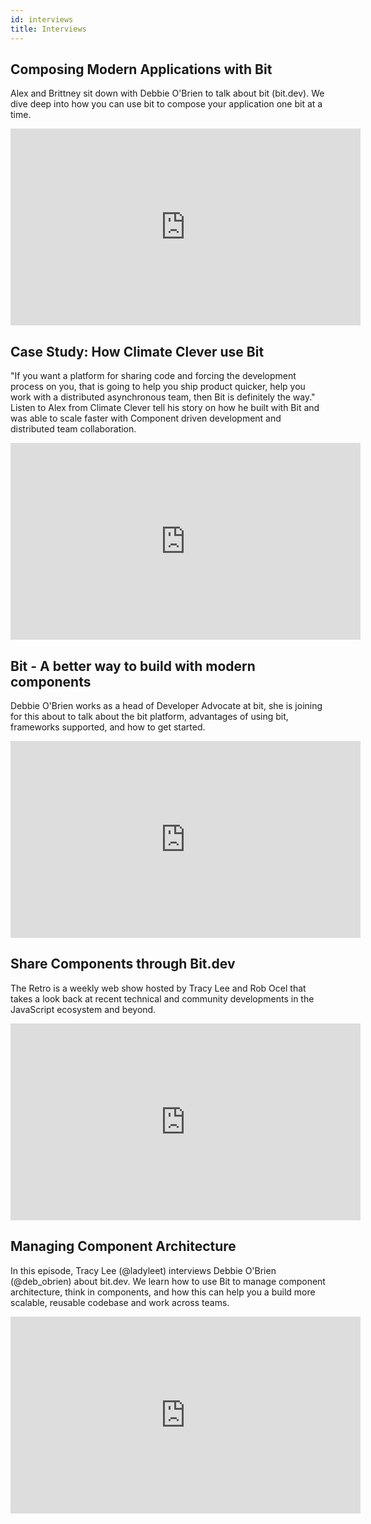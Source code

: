 ```yaml
---
id: interviews
title: Interviews
---
```


## Composing Modern Applications with Bit

Alex and Brittney sit down with Debbie O'Brien to talk about bit (bit.dev). We dive deep into how you can use bit to compose your application one bit at a time.

<iframe width="560" height="315" src="https://www.youtube.com/embed/n5UpjCWVQAU" title="Composing Modern Applications with Bit" frameborder="0" allow="accelerometer; autoplay; clipboard-write; encrypted-media; gyroscope; picture-in-picture" allowfullscreen></iframe>

## Case Study: How Climate Clever use Bit

"If you want a platform for sharing code and forcing the development process on you, that is going to help you ship product quicker, help you work with a distributed asynchronous team, then Bit is definitely the way." Listen to Alex from Climate Clever tell his story on how he built with Bit and was able to scale faster with Component driven development and distributed team collaboration.

<iframe width="560" height="315" src="https://www.youtube.com/embed/tSQY0Sjd8xU" title="Case Study - Climate Clever | Bit
" frameborder="0" allow="accelerometer; autoplay; clipboard-write; encrypted-media; gyroscope; picture-in-picture" allowfullscreen></iframe>

## Bit - A better way to build with modern components

Debbie O'Brien works as a head of Developer Advocate at bit, she is joining for this about to talk about the bit platform, advantages of using bit, frameworks supported, and how to get started.

<iframe width="560" height="315" src="https://www.youtube.com/embed/ItgsipIm9s0" title="bit - A better way to build with modern components" frameborder="0" allow="accelerometer; autoplay; clipboard-write; encrypted-media; gyroscope; picture-in-picture" allowfullscreen></iframe>

## Share Components through Bit.dev

The Retro is a weekly web show hosted by Tracy Lee and Rob Ocel that takes a look back at recent technical and community developments in the JavaScript ecosystem and beyond.

<iframe width="560" height="315" src="https://www.youtube.com/embed/3q1LOhuTQuQ?start=960" title="Share Components through Bit.dev" frameborder="0" allow="accelerometer; autoplay; clipboard-write; encrypted-media; gyroscope; picture-in-picture" allowfullscreen></iframe>

## Managing Component Architecture

In this episode, Tracy Lee (@ladyleet) interviews Debbie O'Brien (@deb_obrien) about bit.dev. We learn how to use Bit to manage component architecture, think in components, and how this can help you a build more scalable, reusable codebase and work across teams.

<iframe width="560" height="315" src="https://www.youtube.com/embed/pOZas9RPJcY" title="Managing Component Architecture" frameborder="0" allow="accelerometer; autoplay; clipboard-write; encrypted-media; gyroscope; picture-in-picture" allowfullscreen></iframe>
